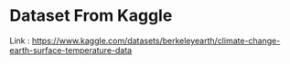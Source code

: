 # Dataset From Kaggle

Link : https://www.kaggle.com/datasets/berkeleyearth/climate-change-earth-surface-temperature-data
